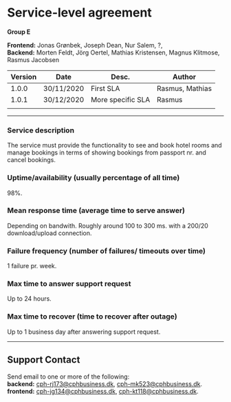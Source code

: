 # Service-level agreement

**Group E** 

**Frontend:** Jonas Grønbek, Joseph Dean, Nur Salem,  ?,  
**Backend:** Morten Feldt, Jörg Oertel, Mathias Kristensen, Magnus Klitmose, Rasmus Jacobsen  
  
|Version|Date			|Desc.			|Author			|
|---	|---			|---			|---			|
|1.0.0	|30/11/2020		| First SLA		| Rasmus, Mathias	|
|1.0.1	| 30/12/2020 		| More specific SLA	| Rasmus 		|
| 	| 			|			|			|
			
* * *   

### Service description
The service must provide the functionality to see and book hotel rooms and manage bookings in terms of showing bookings from passport nr. and cancel bookings.

### Uptime/availability (usually percentage of all time)  
98%.  

### Mean response time (average time to serve answer)  
Depending on bandwith.
Roughly around 100 to 300 ms. with a 200/20 download/upload connection.
  
  
### Failure frequency (number of failures/ timeouts over time)  
1 failure pr. week.  

### Max time to answer support request
Up to 24 hours.  
  
### Max time to recover (time to recover after outage)  
Up to 1 business day after answering support request.  
  
  
* * *  
  
## Support Contact  
Send email to one or more of the following:  
**backend:** cph-rj173@cphbusiness.dk, cph-mk523@cphbusiness.dk.  
**frontend:** cph-jg134@cphbusiness.dk, cph-kt118@cphbusiness.dk.  
